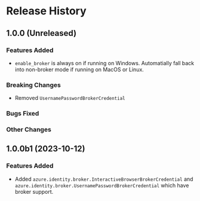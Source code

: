 # Release History

## 1.0.0 (Unreleased)

### Features Added

- `enable_broker` is always on if running on Windows. Automatially fall back into non-broker mode if running on MacOS or Linux.

### Breaking Changes

- Removed `UsernamePasswordBrokerCredential`

### Bugs Fixed

### Other Changes

## 1.0.0b1 (2023-10-12)

### Features Added

- Added `azure.identity.broker.InteractiveBrowserBrokerCredential`
  and `azure.identity.broker.UsernamePasswordBrokerCredential` which have broker support.
